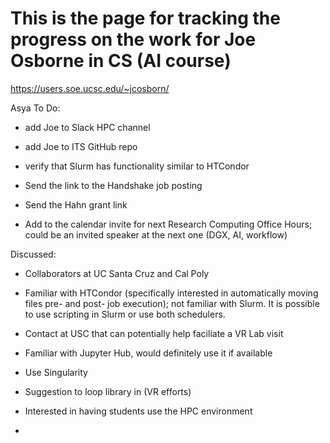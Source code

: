 # This is the page for tracking the progress on the work for Joe Osborne in CS (AI course)

https://users.soe.ucsc.edu/~jcosborn/

Asya To Do:

- add Joe to Slack HPC channel


- add Joe to ITS GitHub repo


- verify that Slurm has functionality similar to HTCondor


- Send the link to the Handshake job posting


- Send the Hahn grant link


- Add to the calendar invite for next Research Computing Office Hours; could be an invited speaker at the next one (DGX, AI, workflow)


Discussed:

- Collaborators at UC Santa Cruz and Cal Poly


- Familiar with HTCondor (specifically interested in automatically moving files pre- and post- job execution); not familiar with Slurm. It is possible to use scripting in Slurm or use both schedulers.


- Contact at USC that can potentially help faciliate a VR Lab visit


- Familiar with Jupyter Hub, would definitely use it if available


- Use Singularity


- Suggestion to loop library in (VR efforts)


- Interested in having students use the HPC environment


- 
